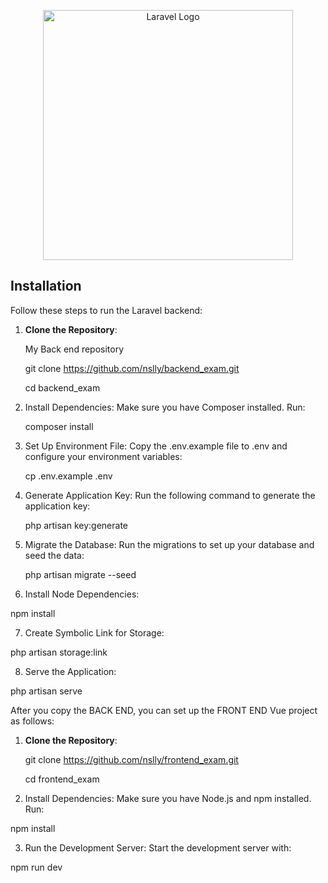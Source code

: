 <p align="center"><a href="https://laravel.com" target="_blank"><img src="https://raw.githubusercontent.com/laravel/art/master/logo-lockup/5%20SVG/2%20CMYK/1%20Full%20Color/laravel-logolockup-cmyk-red.svg" width="400" alt="Laravel Logo"></a></p>

## Installation

Follow these steps to run the Laravel backend:

1. **Clone the Repository**:

    My Back end repository
   
   git clone https://github.com/nslly/backend_exam.git
   

   cd backend_exam


2. Install Dependencies: Make sure you have Composer installed. Run:

   composer install

3. Set Up Environment File: Copy the .env.example file to .env and configure your environment variables:
   
   cp .env.example .env

4. Generate Application Key: Run the following command to generate the application key:

   php artisan key:generate

5. Migrate the Database: Run the migrations to set up your database and seed the data:
   
   php artisan migrate --seed

6. Install Node Dependencies:

npm install

7. Create Symbolic Link for Storage:

php artisan storage:link

8. Serve the Application:

 php artisan serve


After you copy the BACK END, you can set up the FRONT END Vue project as follows:


1. **Clone the Repository**:
   
   git clone https://github.com/nslly/frontend_exam.git

   cd frontend_exam

2. Install Dependencies: Make sure you have Node.js and npm installed. Run:

npm install

3. Run the Development Server: Start the development server with:

npm run dev




  






